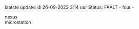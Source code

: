 laatste update: 
di 26-09-2023  3:14   uur 
Status: FAALT - fout - 
<div class="service R">nexus</div><div class="service Y">microstation</div>